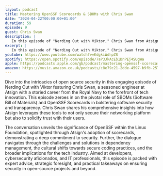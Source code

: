 ```yaml
---
layout: podcast
title: Mastering OpenSSF Scorecards & SBOMs with Chris Swan
date: "2024-04-22T00:00:00+01:00"
duration: 59
episode: 9
guest: Chris Swan
description: |
   In this episode of "Nerding Out with Viktor," Chris Swan from Atsign discusses the crucial role of Software Bill of Materials (SBOMs) and OpenSSF Scorecards in enhancing open source security, sharing insights on dependency management, secure coding practices, and Atsign's commitment to transparency and trust within the tech industry.
excerpt: |
   In this episode of "Nerding Out with Viktor," Chris Swan from Atsign discusses the crucial role of Software Bill of Materials (SBOMs) and OpenSSF Scorecards in enhancing open source security, sharing insights on dependency management, secure coding practices, and Atsign's commitment to transparency and trust within the tech industry.
youtube: https://www.youtube.com/watch?v=KdgkiWdhpZ8
spotify: https://open.spotify.com/episode/7aP3JkAcEb1DnPEj4SUgWa
apple: https://podcasts.apple.com/gb/podcast/mastering-openssf-scorecards-sboms-with-chris-swan/id1722663295?i=1000653150910
amazon: https://music.amazon.co.uk/podcasts/c8e79c21-2dde-4597-b9fb-257ecbc2bf29/episodes/d8493f8e-de65-4d1c-9308-5f39e6a9032f/nerding-out-with-viktor-mastering-openssf-scorecards-sboms-with-chris-swan
---
```

Dive into the intricacies of open source security in this engaging episode of Nerding Out with Viktor featuring Chris Swan, a seasoned engineer at Atsign with a storied career from the Royal Navy to the forefront of tech innovation. This episode zeroes in on the pivotal role of SBOMs (Software Bill of Materials) and OpenSSF Scorecards in bolstering software security and transparency. Chris Swan shares his comprehensive insights into how Atsign leverages these tools to not only secure their networking platform but also to solidify trust with their users.

The conversation unveils the significance of OpenSSF within the Linux Foundation, spotlighted through Atsign's adoption of scorecards, demonstrating a deep commitment to security. Further, the dialogue navigates through the challenges and solutions in dependency management, the cultural shifts towards secure coding practices, and the broader implications for the tech industry. Aimed at developers, cybersecurity aficionados, and IT professionals, this episode is packed with expert advice, strategic foresight, and practical takeaways on ensuring security in open-source projects and beyond.
